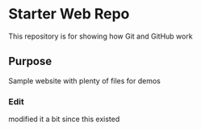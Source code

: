 # Starter Web Repo

This repository is for showing how Git and GitHub work

## Purpose

Sample website with plenty of files for demos

### Edit
modified it a bit since this existed